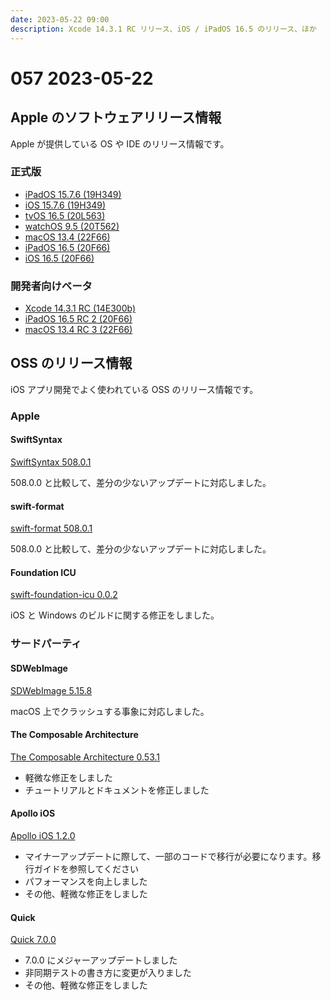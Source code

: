 ```yaml
---
date: 2023-05-22 09:00
description: Xcode 14.3.1 RC リリース、iOS / iPadOS 16.5 のリリース、ほか
---
```

# 057 2023-05-22

## Apple のソフトウェアリリース情報

Apple が提供している OS や IDE のリリース情報です。

### 正式版

- [iPadOS 15.7.6 (19H349)](https://developer.apple.com/news/releases/?id=05182023a)
- [iOS 15.7.6 (19H349)](https://developer.apple.com/news/releases/?id=05182023b)
- [tvOS 16.5 (20L563)](https://developer.apple.com/news/releases/?id=05182023c)
- [watchOS 9.5 (20T562)](https://developer.apple.com/news/releases/?id=05182023d)
- [macOS 13.4 (22F66)](https://developer.apple.com/news/releases/?id=05182023e)
- [iPadOS 16.5 (20F66)](https://developer.apple.com/news/releases/?id=05182023f)
- [iOS 16.5 (20F66)](https://developer.apple.com/news/releases/?id=05182023g)

### 開発者向けベータ

- [Xcode 14.3.1 RC (14E300b)](https://developer.apple.com/news/releases/?id=05172023a)
- [iPadOS 16.5 RC 2 (20F66)](https://developer.apple.com/news/releases/?id=05152023a)
- [macOS 13.4 RC 3 (22F66)](https://developer.apple.com/news/releases/?id=05162023a)

## OSS のリリース情報

iOS アプリ開発でよく使われている OSS のリリース情報です。

### Apple

#### SwiftSyntax

[SwiftSyntax 508.0.1](https://github.com/apple/swift-syntax/releases/tag/508.0.1)

508.0.0 と比較して、差分の少ないアップデートに対応しました。

#### swift-format

[swift-format 508.0.1](https://github.com/apple/swift-format/releases/tag/508.0.1)

508.0.0 と比較して、差分の少ないアップデートに対応しました。


#### Foundation ICU

[swift-foundation-icu 0.0.2](https://github.com/apple/swift-foundation-icu/releases/tag/0.0.2)

iOS と Windows のビルドに関する修正をしました。

### サードパーティ

#### SDWebImage

[SDWebImage 5.15.8](https://github.com/SDWebImage/SDWebImage/releases/tag/5.15.8)

macOS 上でクラッシュする事象に対応しました。

#### The Composable Architecture

[The Composable Architecture 0.53.1](https://github.com/pointfreeco/swift-composable-architecture/releases/tag/0.53.1)

- 軽微な修正をしました
- チュートリアルとドキュメントを修正しました

#### Apollo iOS

[Apollo iOS 1.2.0](https://github.com/apollographql/apollo-ios/releases/tag/1.2.0)

- マイナーアップデートに際して、一部のコードで移行が必要になります。移行ガイドを参照してください
- パフォーマンスを向上しました
- その他、軽微な修正をしました

#### Quick

[Quick 7.0.0](https://github.com/Quick/Quick/releases/tag/v7.0.0)

- 7.0.0 にメジャーアップデートしました
- 非同期テストの書き方に変更が入りました
- その他、軽微な修正をしました
